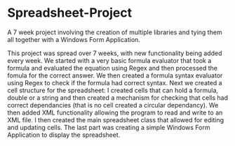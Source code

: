 # Spreadsheet-Project
A 7 week project involving the creation of multiple libraries and tying them all together with a Windows Form Application.

This project was spread over 7 weeks, with new functionality being added every week. We started with a very basic formula evaluator
that took a formula and evaluated the equation using Regex and then processed the fomula for the correct answer. We then created
a formula syntax evaluator using Regex to check if the formula had correct syntax. Next we created a cell structure for the 
spreadsheet: I created cells that can hold a formula, double or a string and then created a mechanism for checking that cells had correct dependancies (that is no cell created a circular dependancy). We then added XML functionality allowing the program to read and write to an XML file. I then created the main spreadsheet class that allowed for editing and updating cells. The last part was creating a simple Windows Form Application to display the spreadsheet.
